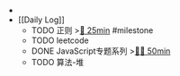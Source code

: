 -
- [[Daily Log]]
	- TODO 正则 >[🍅 25min](#agenda-pomo://?t=f-1686568219125-1500) #milestone
	- TODO leetcode
	- DONE JavaScript专题系列 >[🍅🍅 50min](#agenda-pomo://?t=f-1686299675841-1500%2Cf-1686558937956-1500)
	- TODO 算法-堆